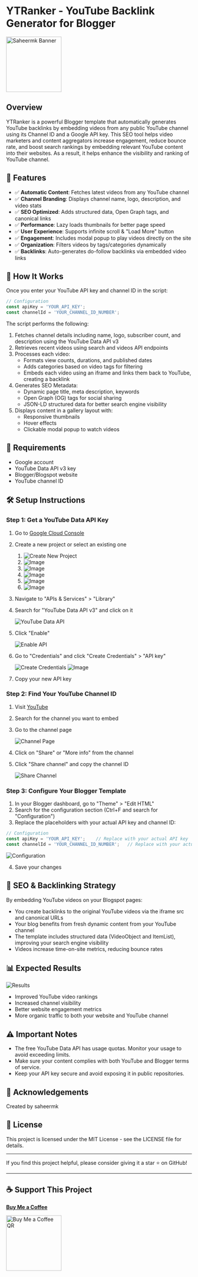 # YTRanker - YouTube Backlink Generator for Blogger

<img src="https://github.com/user-attachments/assets/ad0868d0-06a6-4b8c-af83-ac807dcf6dcd" alt="Saheermk Banner" width="150"/>

## Overview

YTRanker is a powerful Blogger template that automatically generates YouTube backlinks by embedding videos from any public YouTube channel using its Channel ID and a Google API key. This SEO tool helps video marketers and content aggregators increase engagement, reduce bounce rate, and boost search rankings by embedding relevant YouTube content into their websites. As a result, it helps enhance the visibility and ranking of YouTube channel.

## 🚀 Features

- ✅ **Automatic Content**: Fetches latest videos from any YouTube channel
- ✅ **Channel Branding**: Displays channel name, logo, description, and video stats
- ✅ **SEO Optimized**: Adds structured data, Open Graph tags, and canonical links
- ✅ **Performance**: Lazy loads thumbnails for better page speed
- ✅ **User Experience**: Supports infinite scroll & "Load More" button
- ✅ **Engagement**: Includes modal popup to play videos directly on the site
- ✅ **Organization**: Filters videos by tags/categories dynamically
- ✅ **Backlinks**: Auto-generates do-follow backlinks via embedded video links

## 🔧 How It Works

Once you enter your YouTube API key and channel ID in the script:

```javascript
// Configuration
const apiKey = 'YOUR_API_KEY';
const channelId = 'YOUR_CHANNEL_ID_NUMBER';
```

The script performs the following:

1. Fetches channel details including name, logo, subscriber count, and description using the YouTube Data API v3
2. Retrieves recent videos using search and videos API endpoints
3. Processes each video:
   - Formats view counts, durations, and published dates
   - Adds categories based on video tags for filtering
   - Embeds each video using an iframe and links them back to YouTube, creating a backlink
4. Generates SEO Metadata:
   - Dynamic page title, meta description, keywords
   - Open Graph (OG) tags for social sharing
   - JSON-LD structured data for better search engine visibility
5. Displays content in a gallery layout with:
   - Responsive thumbnails
   - Hover effects
   - Clickable modal popup to watch videos

## 📌 Requirements

- Google account
- YouTube Data API v3 key
- Blogger/Blogspot website
- YouTube channel ID

## 🛠️ Setup Instructions

### Step 1: Get a YouTube Data API Key

1. Go to [Google Cloud Console](https://console.cloud.google.com/)
2. Create a new project or select an existing one
   
   1. ![Create New Project](https://github.com/user-attachments/assets/89a5cbe2-e7ec-4b07-90b3-119df471f9f4)
   2. ![Image](https://github.com/user-attachments/assets/3996a1ba-c5ec-4e3c-967c-37eb9a5d6762)
   3. ![Image](https://github.com/user-attachments/assets/01d7408e-4c9d-41ed-9c23-385f6f89f051)
   4. ![Image](https://github.com/user-attachments/assets/8a3e68ef-bf51-49c9-b753-26090f0ae4f4)
   5. ![Image](https://github.com/user-attachments/assets/ebdccd08-3be7-4c1a-abe8-45a1f64809e1)
   6. ![Image](https://github.com/user-attachments/assets/78036bdb-db88-4dd8-8a40-f3ad78fb20c3)


3. Navigate to "APIs & Services" > "Library"
4. Search for "YouTube Data API v3" and click on it
   
   ![YouTube Data API](https://github.com/user-attachments/assets/75173a40-f0e3-4d37-a856-5234a36f062e)

5. Click "Enable"
   
   ![Enable API](https://github.com/user-attachments/assets/99b228c5-750b-4e34-9a33-7e1cdfb7b853)

6. Go to "Credentials" and click "Create Credentials" > "API key"
   
   ![Create Credentials](https://github.com/user-attachments/assets/93e58848-7979-4a46-a5fc-fbc6ff86be48)
   ![Image](https://github.com/user-attachments/assets/5168bad0-ade6-45eb-8cc0-614ce85cca2a)


7. Copy your new API key

### Step 2: Find Your YouTube Channel ID

1. Visit [YouTube](https://www.youtube.com/)
2. Search for the channel you want to embed
3. Go to the channel page
   
   ![Channel Page](https://github.com/user-attachments/assets/3d210e4b-2b99-4ae5-9978-d72ef17b753c)

4. Click on "Share" or "More info" from the channel
5. Click "Share channel" and copy the channel ID
   
   ![Share Channel](https://github.com/user-attachments/assets/8e0fe184-3f8d-4f5b-a692-dc01204be5f4)

### Step 3: Configure Your Blogger Template

1. In your Blogger dashboard, go to "Theme" > "Edit HTML"
2. Search for the configuration section (Ctrl+F and search for "Configuration")
3. Replace the placeholders with your actual API key and channel ID:

```javascript
// Configuration
const apiKey = 'YOUR_API_KEY';    // Replace with your actual API key
const channelId = 'YOUR_CHANNEL_ID_NUMBER';   // Replace with your actual channel ID
```

![Configuration](https://github.com/user-attachments/assets/e2180912-0ca5-4321-81b6-82a90cce51cb)

4. Save your changes

## 🧠 SEO & Backlinking Strategy

By embedding YouTube videos on your Blogspot pages:

- You create backlinks to the original YouTube videos via the iframe src and canonical URLs
- Your blog benefits from fresh dynamic content from your YouTube channel
- The template includes structured data (VideoObject and ItemList), improving your search engine visibility
- Videos increase time-on-site metrics, reducing bounce rates

## 📊 Expected Results


![Results](https://github.com/user-attachments/assets/b7ca0d21-c2c8-4677-9eca-d5790f83f52c)

- Improved YouTube video rankings
- Increased channel visibility
- Better website engagement metrics
- More organic traffic to both your website and YouTube channel

## ⚠️ Important Notes

- The free YouTube Data API has usage quotas. Monitor your usage to avoid exceeding limits.
- Make sure your content complies with both YouTube and Blogger terms of service.
- Keep your API key secure and avoid exposing it in public repositories.

## 🙏 Acknowledgements

Created by saheermk

## 📄 License

This project is licensed under the MIT License - see the LICENSE file for details.

---

If you find this project helpful, please consider giving it a star ⭐ on GitHub!

---

## ☕ Support This Project

[**Buy Me a Coffee**](https://buymeacoffee.com/saheermk)

<a href="https://buymeacoffee.com/saheermk/"><img src="https://github.com/user-attachments/assets/c22c58cc-8ae2-4c35-bc41-4c6e8ffe99fc" alt="Buy Me a Coffee QR" width="150"/></a>


